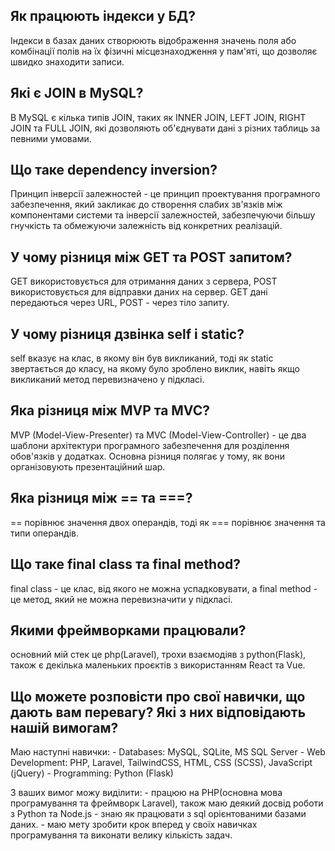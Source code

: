 ## Як працюють індекси у БД?
  Індекси в базах даних створюють відображення значень поля або комбінації полів на їх фізичні місцезнаходження у пам'яті, що дозволяє швидко знаходити записи.

## Які є JOIN в MySQL?
  В MySQL є кілька типів JOIN, таких як INNER JOIN, LEFT JOIN, RIGHT JOIN та FULL JOIN, які дозволяють об'єднувати дані з різних таблиць за певними умовами.

## Що таке dependency inversion?
  Принцип інверсії залежностей - це принцип проектування програмного забезпечення, який закликає до створення слабих зв'язків між компонентами системи та інверсії залежностей, забезпечуючи більшу гнучкість та обмежуючи залежність від конкретних реалізацій.

## У чому різниця між GET та POST запитом?
  GET використовується для отримання даних з сервера, POST використовується для відправки даних на сервер. GET дані передаються через URL, POST - через тіло запиту.

## У чому різниця дзвінка self і static?
  self вказує на клас, в якому він був викликаний, тоді як static звертається до класу, на якому було зроблено виклик, навіть якщо викликаний метод перевизначено у підкласі.

## Яка різниця між MVP та MVC?
  MVP (Model-View-Presenter) та MVC (Model-View-Controller) - це два шаблони архітектури програмного забезпечення для розділення обов'язків у додатках. Основна різниця полягає у тому, як вони організовують презентаційний шар.

## Яка різниця між == та ===?
  == порівнює значення двох операндів, тоді як === порівнює значення та типи операндів.

## Що таке final class та final method?
  final class - це клас, від якого не можна успадковувати, а final method - це метод, який не можна перевизначити у підкласі.

## Якими фреймворками працювали?
  основний мій стек це php(Laravel), трохи взаємодіяв з python(Flask), також є декілька маленьких проєктів з використанням React та Vue. 

## Що можете розповісти про свої навички, що дають вам перевагу? Які з них відповідають нашій вимогам?
  Маю наступні навички:
    - Databases: MySQL, SQLite, MS SQL Server
    - Web Development: PHP, Laravel, TailwindCSS, HTML, CSS (SCSS), JavaScript (jQuery)
    - Programming: Python (Flask)

  З ваших вимог можу виділити: 
    - працюю на PHP(основна мова програмування та фреймворк Laravel), також маю деякий досвід роботи з Python та Node.js
    - знаю як працювати з sql орієнтованими базами даних.
    - маю мету зробити крок вперед у своїх навичках програмування та виконати велику кількість задач.
